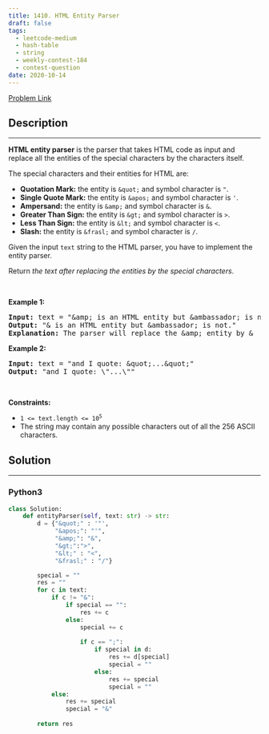 ```yaml
---
title: 1410. HTML Entity Parser
draft: false
tags: 
  - leetcode-medium
  - hash-table
  - string
  - weekly-contest-184
  - contest-question
date: 2020-10-14
---
```


[Problem Link](https://leetcode.com/problems/html-entity-parser/)

## Description

---
<p><strong>HTML entity parser</strong> is the parser that takes HTML code as input and replace all the entities of the special characters by the characters itself.</p>

<p>The special characters and their entities for HTML are:</p>

<ul>
	<li><strong>Quotation Mark:</strong> the entity is <code>&amp;quot;</code> and symbol character is <code>&quot;</code>.</li>
	<li><strong>Single Quote Mark:</strong> the entity is <code>&amp;apos;</code> and symbol character is <code>&#39;</code>.</li>
	<li><strong>Ampersand:</strong> the entity is <code>&amp;amp;</code> and symbol character is <code>&amp;</code>.</li>
	<li><strong>Greater Than Sign:</strong> the entity is <code>&amp;gt;</code> and symbol character is <code>&gt;</code>.</li>
	<li><strong>Less Than Sign:</strong> the entity is <code>&amp;lt;</code> and symbol character is <code>&lt;</code>.</li>
	<li><strong>Slash:</strong> the entity is <code>&amp;frasl;</code> and symbol character is <code>/</code>.</li>
</ul>

<p>Given the input <code>text</code> string to the HTML parser, you have to implement the entity parser.</p>

<p>Return <em>the text after replacing the entities by the special characters</em>.</p>

<p>&nbsp;</p>
<p><strong class="example">Example 1:</strong></p>

<pre>
<strong>Input:</strong> text = &quot;&amp;amp; is an HTML entity but &amp;ambassador; is not.&quot;
<strong>Output:</strong> &quot;&amp; is an HTML entity but &amp;ambassador; is not.&quot;
<strong>Explanation:</strong> The parser will replace the &amp;amp; entity by &amp;
</pre>

<p><strong class="example">Example 2:</strong></p>

<pre>
<strong>Input:</strong> text = &quot;and I quote: &amp;quot;...&amp;quot;&quot;
<strong>Output:</strong> &quot;and I quote: \&quot;...\&quot;&quot;
</pre>

<p>&nbsp;</p>
<p><strong>Constraints:</strong></p>

<ul>
	<li><code>1 &lt;= text.length &lt;= 10<sup>5</sup></code></li>
	<li>The string may contain any possible characters out of all the 256 ASCII characters.</li>
</ul>


## Solution

---
### Python3
``` py title='html-entity-parser'
class Solution:
    def entityParser(self, text: str) -> str:
        d = {"&quot;" : '"', 
             "&apos;": "'",
             "&amp;": "&",
             "&gt;":">",
             "&lt;" : "<",
             "&frasl;" : "/"}

        special = ""
        res = ""
        for c in text:
            if c != "&":
                if special == "":
                    res += c
                else:
                    special += c
                    
                    if c == ";":
                        if special in d:
                            res += d[special]
                            special = ""
                        else:
                            res += special
                            special = ""
            else:
                res += special
                special = "&"
            
        return res
```

